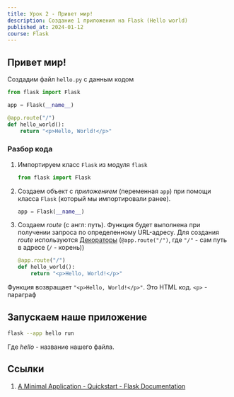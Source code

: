 ```yaml
---
title: Урок 2 - Привет мир!
description: Создание 1 приложения на Flask (Hello world)
published_at: 2024-01-12
course: Flask
---
```


## Привет мир!

Создадим файл `hello.py` с данным кодом

```py
from flask import Flask

app = Flask(__name__)

@app.route("/")
def hello_world():
    return "<p>Hello, World!</p>"
```

### Разбор кода

1. Импортируем класс `Flask` из модуля `flask`

   ```py
   from flask import Flask
   ```

2. Создаем объект с _приложением_ (переменная `app`) при помощи класса `Flask` (который мы импортировали ранее).

   ```py
   app = Flask(__name__)
   ```

3. Создаем _route_ (с англ: путь). Функция будет выполнена при получении запроса по определенному URL-адресу. Для создания _route_ используются [Декораторы](https://habr.com/ru/companies/otus/articles/727590/) (`@app.route("/")`, где `"/"` - сам путь в адресе (`/` - корень))

   ```py
   @app.route("/")
   def hello_world():
       return "<p>Hello, World!</p>"
   ```

Функция возвращает `"<p>Hello, World!</p>"`. Это HTML код. `<p>` - параграф

## Запускаем наше приложение

```sh
flask --app hello run
```

Где _hello_ - название нашего файла.

## Ссылки

1. [A Minimal Application - Quickstart - Flask Documentation](https://flask.palletsprojects.com/en/3.0.x/quickstart/#a-minimal-application)

